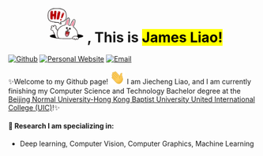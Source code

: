 <div>
  <h1 align="center"> 
    <strong>
      <img src="https://github.com/ffftuanxxx/ffftuanxxx/blob/main/hi.gif" width="90px">, This is <mark>James Liao!</mark>
    </strong>
  </h1>
</div>

[![Github](https://img.shields.io/badge/-Github-000?style=flat&logo=Github&logoColor=white)](https://github.com/ffftuanxxx)
[![Personal Website](https://img.shields.io/badge/Personal%20Website-8A2BE2)](https://elucidator.cn)
[![Email](https://img.shields.io/badge/Email-00FFFF)](mailto:1544521055@qq.com)
<!--[![Linkedin](https://img.shields.io/badge/-LinkedIn-blue?style=flat&logo=Linkedin&logoColor=white)](https://www.linkedin.com/in/froldanzafra/)-->

✨Welcome to my Github page! <img src="https://github.com/ABSphreak/ABSphreak/blob/master/gifs/Hi.gif" width="30px"> I am Jiecheng Liao, and I am currently finishing my Computer Science and Technology Bachelor degree at the [Beijing Normal University-Hong Kong Baptist University United International College (UIC)](https://www.uic.edu.cn/)!✨

#### 🌱 Research I am specializing in: 
- Deep learning, Computer Vision, Computer Graphics, Machine Learning
<!--**ffftuanxxx/ffftuanxxx** is a ✨ _special_ ✨ repository because its `README.md` (this file) appears on your GitHub profile.
👋
Here are some ideas to get you started:-->

<!--- 🔭 I’m a normal CST student at [Beijing Normal University-Hong Kong Baptist University United International College (UIC)](https://www.uic.edu.cn/)-->
<!--- 🌱 I’m currently learning ...
- 👯 I’m looking to collaborate on ...
- 🤔 I’m looking for help with ...
- 💬 Ask me about ...
- 📫 How to reach me: ...
- 😄 Pronouns: ...
- ⚡ Fun fact: ...-->
